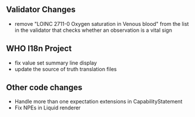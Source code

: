 ## Validator Changes

* remove "LOINC 2711-0 Oxygen saturation in Venous blood" from the list in the validator that checks whether an observation is a vital sign

## WHO I18n Project

* fix value set summary line display
* update the source of truth translation files

## Other code changes

* Handle more than one expectation extensions in CapabilityStatement
* Fix NPEs in Liquid renderer
